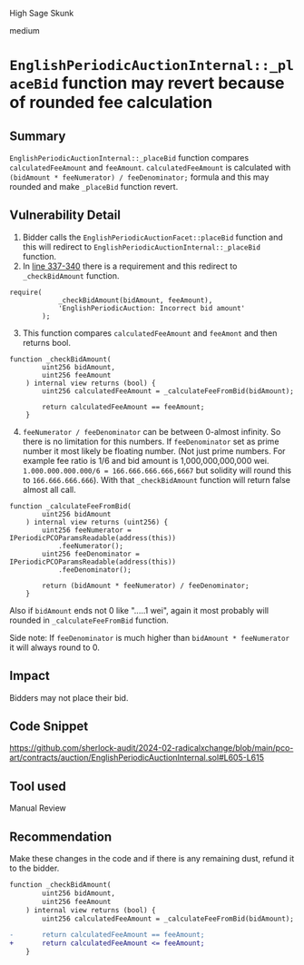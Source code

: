 High Sage Skunk

medium

# `EnglishPeriodicAuctionInternal::_placeBid` function may revert because of rounded fee calculation

## Summary
`EnglishPeriodicAuctionInternal::_placeBid` function compares `calculatedFeeAmount` and `feeAmount`. `calculatedFeeAmount` is calculated with `(bidAmount * feeNumerator) / feeDenominator;` formula and this may rounded and make `_placeBid` function revert. 

## Vulnerability Detail
1. Bidder calls the `EnglishPeriodicAuctionFacet::placeBid` function and this will redirect to `EnglishPeriodicAuctionInternal::_placeBid` function.
2. In [line 337-340](https://github.com/sherlock-audit/2024-02-radicalxchange/blob/main/pco-art/contracts/auction/EnglishPeriodicAuctionInternal.sol#L337-L340) there is a requirement and this redirect to `_checkBidAmount` function.
```solidity
require(
            _checkBidAmount(bidAmount, feeAmount),
            'EnglishPeriodicAuction: Incorrect bid amount'
        );
```
3. This function compares `calculatedFeeAmount` and `feeAmont` and then returns bool.
```solidity
function _checkBidAmount(
        uint256 bidAmount,
        uint256 feeAmount
    ) internal view returns (bool) {
        uint256 calculatedFeeAmount = _calculateFeeFromBid(bidAmount);

        return calculatedFeeAmount == feeAmount;
    }
```
4. `feeNumerator / feeDenominator` can be between 0-almost infinity. So there is no limitation for this numbers. If `feeDenominator` set as prime number it most likely be floating number. (Not just prime numbers. For example fee ratio is 1/6 and bid amount is 1,000,000,000,000 wei. `1.000.000.000.000/6 = 166.666.666.666,6667` but solidity will round this to `166.666.666.666`). With that `_checkBidAmount` function will return false almost all call. 
```solidity
function _calculateFeeFromBid(
        uint256 bidAmount
    ) internal view returns (uint256) {
        uint256 feeNumerator = IPeriodicPCOParamsReadable(address(this))
            .feeNumerator();
        uint256 feeDenominator = IPeriodicPCOParamsReadable(address(this))
            .feeDenominator();

        return (bidAmount * feeNumerator) / feeDenominator;
    }
```

Also if `bidAmount` ends not 0 like ".....1 wei", again it most probably will rounded in `_calculateFeeFromBid` function.

Side note: If `feeDenominator` is much higher than `bidAmount * feeNumerator` it will always round to 0.
## Impact
Bidders may not place their bid.

## Code Snippet
https://github.com/sherlock-audit/2024-02-radicalxchange/blob/main/pco-art/contracts/auction/EnglishPeriodicAuctionInternal.sol#L605-L615

## Tool used
Manual Review

## Recommendation
Make these changes in the code and if there is any remaining dust, refund it to the bidder.
```diff
function _checkBidAmount(
        uint256 bidAmount,
        uint256 feeAmount
    ) internal view returns (bool) {
        uint256 calculatedFeeAmount = _calculateFeeFromBid(bidAmount);

-       return calculatedFeeAmount == feeAmount;
+       return calculatedFeeAmount <= feeAmount;
    }
```